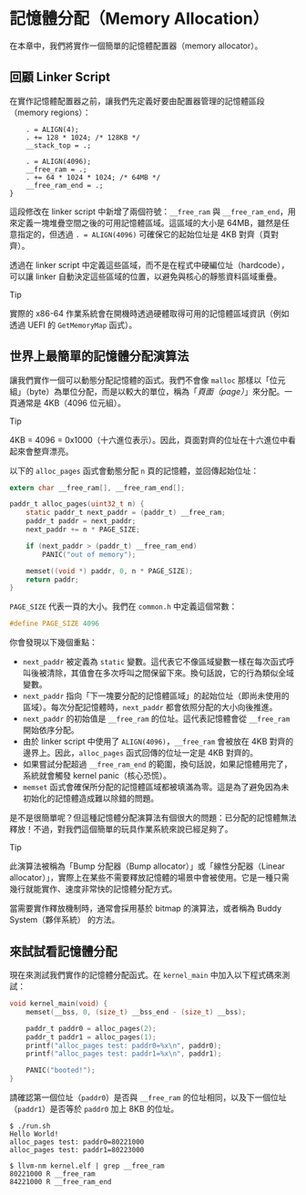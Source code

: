 # 記憶體分配（Memory Allocation）

在本章中，我們將實作一個簡單的記憶體配置器（memory allocator）。

## 回顧 Linker Script

在實作記憶體配置器之前，讓我們先定義好要由配置器管理的記憶體區段（memory regions）：

```ld [kernel.ld] {5-8}
    . = ALIGN(4);
    . += 128 * 1024; /* 128KB */
    __stack_top = .;

    . = ALIGN(4096);
    __free_ram = .;
    . += 64 * 1024 * 1024; /* 64MB */
    __free_ram_end = .;
}
```

這段修改在 linker script 中新增了兩個符號：`__free_ram` 與 `__free_ram_end`，用來定義一塊堆疊空間之後的可用記憶體區域。這區域的大小是 64MB，雖然是任意指定的，但透過 `. = ALIGN(4096)` 可確保它的起始位址是 4KB 對齊（頁對齊）。

透過在 linker script 中定義這些區域，而不是在程式中硬編位址（hardcode），可以讓 linker 自動決定這些區域的位置，以避免與核心的靜態資料區域重疊。

> [!TIP]
>
> 實際的 x86-64 作業系統會在開機時透過硬體取得可用的記憶體區域資訊（例如透過 UEFI 的 `GetMemoryMap` 函式）。

## 世界上最簡單的記憶體分配演算法

讓我們實作一個可以動態分配記憶體的函式。我們不會像 `malloc` 那樣以「位元組」（byte）為單位分配，而是以較大的單位，稱為「*頁面（page）*」來分配。一頁通常是 4KB（4096 位元組）。

> [!TIP]
>
> 4KB = 4096 = 0x1000（十六進位表示）。因此，頁面對齊的位址在十六進位中看起來會整齊漂亮。

以下的 `alloc_pages` 函式會動態分配 `n` 頁的記憶體，並回傳起始位址：

```c [kernel.c]
extern char __free_ram[], __free_ram_end[];

paddr_t alloc_pages(uint32_t n) {
    static paddr_t next_paddr = (paddr_t) __free_ram;
    paddr_t paddr = next_paddr;
    next_paddr += n * PAGE_SIZE;

    if (next_paddr > (paddr_t) __free_ram_end)
        PANIC("out of memory");

    memset((void *) paddr, 0, n * PAGE_SIZE);
    return paddr;
}
```

`PAGE_SIZE` 代表一頁的大小。我們在 `common.h` 中定義這個常數：

```c [common.h]
#define PAGE_SIZE 4096
```

你會發現以下幾個重點：

- `next_paddr` 被定義為 `static` 變數。這代表它不像區域變數一樣在每次函式呼叫後被清除，其值會在多次呼叫之間保留下來。換句話說，它的行為類似全域變數。
- `next_paddr` 指向「下一塊要分配的記憶體區域」的起始位址（即尚未使用的區域）。每次分配記憶體時，`next_paddr` 都會依照分配的大小向後推進。
- `next_paddr` 的初始值是 `__free_ram` 的位址。這代表記憶體會從 `__free_ram` 開始依序分配。
- 由於 linker script 中使用了 `ALIGN(4096)`，`__free_ram` 會被放在 4KB 對齊的邊界上。因此，`alloc_pages` 函式回傳的位址一定是 4KB 對齊的。
- 如果嘗試分配超過 `__free_ram_end` 的範圍，換句話說，如果記憶體用完了，系統就會觸發 kernel panic（核心恐慌）。
- `memset` 函式會確保所分配的記憶體區域都被填滿為零。這是為了避免因為未初始化的記憶體造成難以除錯的問題。

是不是很簡單呢？但這種記憶體分配演算法有個很大的問題：已分配的記憶體無法釋放！不過，對我們這個簡單的玩具作業系統來說已經足夠了。

> [!TIP]
>
> 此演算法被稱為「Bump 分配器（Bump allocator）」或「線性分配器（Linear allocator）」，實際上在某些不需要釋放記憶體的場景中會被使用。它是一種只需幾行就能實作、速度非常快的記憶體分配方式。
>
> 當需要實作釋放機制時，通常會採用基於 bitmap 的演算法，或者稱為 Buddy System（夥伴系統） 的方法。

## 來試試看記憶體分配

現在來測試我們實作的記憶體分配函式。在 `kernel_main` 中加入以下程式碼來測試：

```c [kernel.c] {4-7}
void kernel_main(void) {
    memset(__bss, 0, (size_t) __bss_end - (size_t) __bss);

    paddr_t paddr0 = alloc_pages(2);
    paddr_t paddr1 = alloc_pages(1);
    printf("alloc_pages test: paddr0=%x\n", paddr0);
    printf("alloc_pages test: paddr1=%x\n", paddr1);

    PANIC("booted!");
}
```

請確認第一個位址（`paddr0`）是否與 `__free_ram` 的位址相同，以及下一個位址（`paddr1`）是否等於 `paddr0` 加上 8KB 的位址。

```
$ ./run.sh
Hello World!
alloc_pages test: paddr0=80221000
alloc_pages test: paddr1=80223000
```

```
$ llvm-nm kernel.elf | grep __free_ram
80221000 R __free_ram
84221000 R __free_ram_end
```
